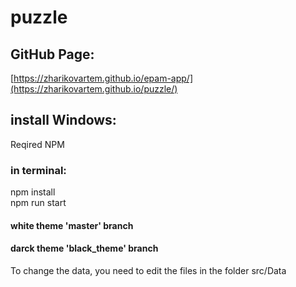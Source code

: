 # puzzle

## GitHub Page:
[https://zharikovartem.github.io/epam-app/](https://zharikovartem.github.io/puzzle/)

## install Windows:
Reqired NPM


### in terminal:
npm install\
npm run start

#### white theme 'master' branch
#### darck theme 'black_theme' branch

To change the data, you need to edit the files in the folder src/Data
